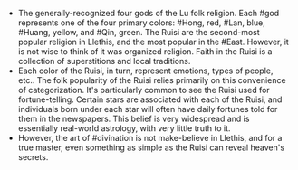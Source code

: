 - The generally-recognized four gods of the Lu folk religion. Each #god represents one of the four primary colors: #Hong, red, #Lan, blue, #Huang, yellow, and #Qin, green. The Ruisi are the second-most popular religion in Llethis, and the most popular in the #East. However, it is not wise to think of it was organized religion. Faith in the Ruisi is a collection of superstitions and local traditions.
- Each color of the Ruisi, in turn, represent emotions, types of people, etc.. The folk popularity of the Ruisi relies primarily on this convenience of categorization. It's particularly common to see the Ruisi used for fortune-telling. Certain stars are associated with each of the Ruisi, and individuals born under each star will often have daily fortunes told for them in the newspapers. This belief is very widespread and is essentially real-world astrology, with very little truth to it.
- However, the art of #divination is not make-believe in Llethis, and for a true master, even something as simple as the Ruisi can reveal heaven's secrets.